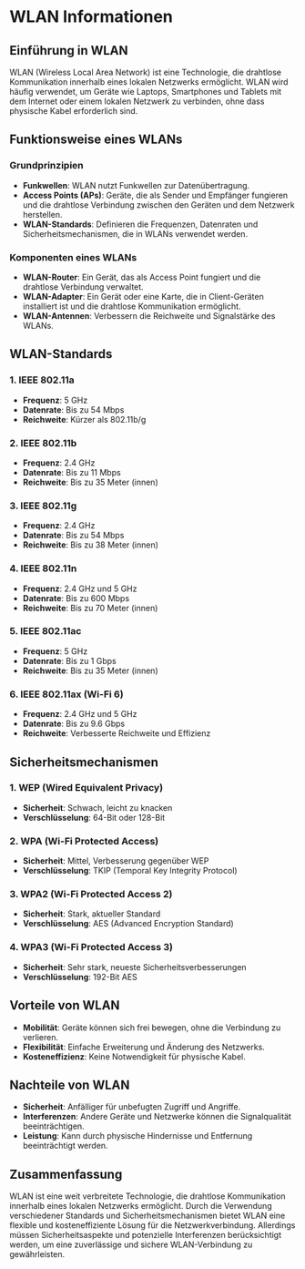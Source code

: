 # WLAN Informationen

## Einführung in WLAN

WLAN (Wireless Local Area Network) ist eine Technologie, die drahtlose Kommunikation innerhalb eines lokalen Netzwerks ermöglicht. WLAN wird häufig verwendet, um Geräte wie Laptops, Smartphones und Tablets mit dem Internet oder einem lokalen Netzwerk zu verbinden, ohne dass physische Kabel erforderlich sind.

## Funktionsweise eines WLANs

### Grundprinzipien
- **Funkwellen**: WLAN nutzt Funkwellen zur Datenübertragung.
- **Access Points (APs)**: Geräte, die als Sender und Empfänger fungieren und die drahtlose Verbindung zwischen den Geräten und dem Netzwerk herstellen.
- **WLAN-Standards**: Definieren die Frequenzen, Datenraten und Sicherheitsmechanismen, die in WLANs verwendet werden.

### Komponenten eines WLANs
- **WLAN-Router**: Ein Gerät, das als Access Point fungiert und die drahtlose Verbindung verwaltet.
- **WLAN-Adapter**: Ein Gerät oder eine Karte, die in Client-Geräten installiert ist und die drahtlose Kommunikation ermöglicht.
- **WLAN-Antennen**: Verbessern die Reichweite und Signalstärke des WLANs.

## WLAN-Standards

### 1. IEEE 802.11a
- **Frequenz**: 5 GHz
- **Datenrate**: Bis zu 54 Mbps
- **Reichweite**: Kürzer als 802.11b/g

### 2. IEEE 802.11b
- **Frequenz**: 2.4 GHz
- **Datenrate**: Bis zu 11 Mbps
- **Reichweite**: Bis zu 35 Meter (innen)

### 3. IEEE 802.11g
- **Frequenz**: 2.4 GHz
- **Datenrate**: Bis zu 54 Mbps
- **Reichweite**: Bis zu 38 Meter (innen)

### 4. IEEE 802.11n
- **Frequenz**: 2.4 GHz und 5 GHz
- **Datenrate**: Bis zu 600 Mbps
- **Reichweite**: Bis zu 70 Meter (innen)

### 5. IEEE 802.11ac
- **Frequenz**: 5 GHz
- **Datenrate**: Bis zu 1 Gbps
- **Reichweite**: Bis zu 35 Meter (innen)

### 6. IEEE 802.11ax (Wi-Fi 6)
- **Frequenz**: 2.4 GHz und 5 GHz
- **Datenrate**: Bis zu 9.6 Gbps
- **Reichweite**: Verbesserte Reichweite und Effizienz

## Sicherheitsmechanismen

### 1. WEP (Wired Equivalent Privacy)
- **Sicherheit**: Schwach, leicht zu knacken
- **Verschlüsselung**: 64-Bit oder 128-Bit

### 2. WPA (Wi-Fi Protected Access)
- **Sicherheit**: Mittel, Verbesserung gegenüber WEP
- **Verschlüsselung**: TKIP (Temporal Key Integrity Protocol)

### 3. WPA2 (Wi-Fi Protected Access 2)
- **Sicherheit**: Stark, aktueller Standard
- **Verschlüsselung**: AES (Advanced Encryption Standard)

### 4. WPA3 (Wi-Fi Protected Access 3)
- **Sicherheit**: Sehr stark, neueste Sicherheitsverbesserungen
- **Verschlüsselung**: 192-Bit AES

## Vorteile von WLAN
- **Mobilität**: Geräte können sich frei bewegen, ohne die Verbindung zu verlieren.
- **Flexibilität**: Einfache Erweiterung und Änderung des Netzwerks.
- **Kosteneffizienz**: Keine Notwendigkeit für physische Kabel.

## Nachteile von WLAN
- **Sicherheit**: Anfälliger für unbefugten Zugriff und Angriffe.
- **Interferenzen**: Andere Geräte und Netzwerke können die Signalqualität beeinträchtigen.
- **Leistung**: Kann durch physische Hindernisse und Entfernung beeinträchtigt werden.

## Zusammenfassung
WLAN ist eine weit verbreitete Technologie, die drahtlose Kommunikation innerhalb eines lokalen Netzwerks ermöglicht. Durch die Verwendung verschiedener Standards und Sicherheitsmechanismen bietet WLAN eine flexible und kosteneffiziente Lösung für die Netzwerkverbindung. Allerdings müssen Sicherheitsaspekte und potenzielle Interferenzen berücksichtigt werden, um eine zuverlässige und sichere WLAN-Verbindung zu gewährleisten.
